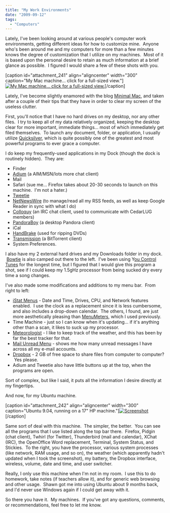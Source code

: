 ```yaml
---
title: "My Work Environments"
date: "2009-09-12"
tags:
  - "Computers"
---
```


Lately, I've been looking around at various people's computer work environments, getting different ideas for how to customize mine.  Anyone who's been around me and my computers for more than a few minutes knows the degree of customization that I utilize on my machines.  Most of it is based upon the personal desire to retain as much information at a brief glance as possible.  I figured I would share a few of these shots with you.

\[caption id="attachment\_241" align="aligncenter" width="300" caption="My Mac machine... click for a full-sized view."\][![My Mac machine... click for a full-sized view.](http://niclake13.wordpress.com/wp-content/uploads/2009/09/picture-1.png?w=300 "Picture 1")](http://img143.imageshack.us/img143/6499/picture1px.png)\[/caption\]

Lately, I've become slightly enamored with the blog [Minimal Mac](http://www.minimalmac.com), and taken after a couple of their tips that they have in order to clear my screen of the useless clutter.

First, you'll notice that I have no hard drives on my desktop, nor any other files.  I try to keep all of my data relatively organized, keeping the desktop clear for more important, immediate things... most of which immediately get filed themselves.  To launch any document, folder, or application, I usually utilize [Quicksilver](http://www.blacktree.com/), which is quite possibly one of the greatest and most powerful programs to ever grace a computer.

I do keep my frequently-used applications in my Dock (though the dock is routinely hidden).  They are:

- Finder
- [Adium](http://adium.im/) (a AIM/MSN/lots more chat client)
- Mail
- Safari (sue me... Firefox takes about 20-30 seconds to launch on this machine.  I'm not a hater.)
- [Tweetie](http://www.tweetie.com/)
- [](http://www.tweetie.com/)[NetNewsWire](http://www.newsgator.com/INDIVIDUALS/NETNEWSWIRE/) (to manage/read all my RSS feeds, as well as keep Google Reader in sync with what I do)
- [Colloquy](http://colloquy.info/) (an IRC chat client, used to communicate with CedarLUG members)
- [PandoraBoy](http://code.google.com/p/pandoraboy/) (a desktop Pandora client)
- iCal
- [HandBrake](http://handbrake.fr/) (used for ripping DVDs)
- [Transmission](http://www.transmissionbt.com/) (a BitTorrent client)
- System Preferences.

I also have my 2 external hard drives and my Downloads folder in my dock.  [Bowtie](http://bowtieapp.com/) is also camped out there to the left.  I've been using Y[ou Control Tunes](http://www.yousoftware.com/tunes/) for the longest time, but I figured that I would give this program a shot, see if I could keep my 1.5gHz processor from being sucked dry every time a song changes.

I've also made some modifications and additions to my menu bar.  From right to left:

- [iStat Menus](http://www.islayer.com/apps/istatmenus/) - Date and Time, Drives, CPU, and Network features enabled.  I use the clock as a replacement since it is less cumbersome, and also includes a drop-down calendar.  The others, I found, are just more aesthetically pleasing than [MenuMeters](http://www.ragingmenace.com/software/menumeters/), which I used previously.
- Time Machine - just so I can know when it's updating... if it's anything other than a scan, it likes to suck up my processor.
- [Meteorologist](http://meteorologist.en.softonic.com/mac) - I like to keep track of the weather, and this has been by far the best tracker for that.
- [Mail Unread Menu](http://www.loganrockmore.com/MailUnreadMenu/) - shows me how many unread messages I have across all my e-mail accounts.
- [Dropbox](http://www.getdropbox.com/) - 2 GB of free space to share files from computer to computer?  Yes please.
- Adium and Tweetie also have little buttons up at the top, when the programs are open.

Sort of complex, but like I said, it puts all the information I desire directly at my fingertips.

And now, for my Ubuntu machine.

\[caption id="attachment\_242" align="aligncenter" width="300" caption="Ubuntu 9.04, running on a 17" HP machine."\][![Screenshot](http://niclake13.wordpress.com/wp-content/uploads/2009/09/screenshot.png?w=300 "Screenshot")](http://img42.imageshack.us/img42/1700/screenshotmg.png)\[/caption\]

Same sort of deal with this machine.  The simpler, the better.  You can see all the programs that I use listed along the top bar there.  Firefox, Pidgin (chat client), Twhirl (for Twitter), Thunderbird (mail and calendar), XChat (IRC), the OpenOffice Word replacement, Terminal, System Status, and Stickies.  To the right, you have the processor, various system processes (like network, RAM usage, and so on), the weather (which apparently hadn't updated when I took the screenshot), my battery, the Dropbox interface, wireless, volume, date and time, and user switcher.

Really, I only use this machine when I'm not in my room.  I use this to do homework, take notes (if teachers allow it), and for generic web browsing and other usage.  Shawn got me into using Ubuntu about 9 months back, and I'd never use Windows again if I could get away with it.

So there you have it.  My machines.  If you've got any questions, comments, or recommendations, feel free to let me know.

